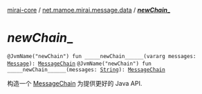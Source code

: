 [mirai-core](../index.md) / [net.mamoe.mirai.message.data](index.md) / [_____newChain______](./_____new-chain______.md)

# _____newChain______

`@JvmName("newChain") fun _____newChain______(vararg messages: `[`Message`](-message/index.md)`): `[`MessageChain`](-message-chain/index.md)
`@JvmName("newChain") fun _____newChain______(messages: `[`String`](https://kotlinlang.org/api/latest/jvm/stdlib/kotlin/-string/index.html)`): `[`MessageChain`](-message-chain/index.md)

构造一个 [MessageChain](-message-chain/index.md)
为提供更好的 Java API.

